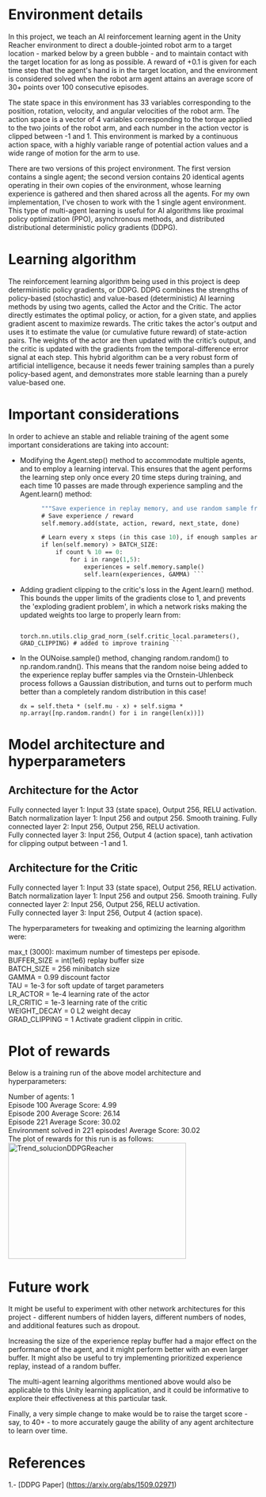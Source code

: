 # Environment details

In this project, we teach an AI reinforcement learning agent in the Unity Reacher environment to direct a double-jointed robot arm to a target location - marked below by a green bubble - and to maintain contact with the target location for as long as possible. A reward of +0.1 is given for each time step that the agent's hand is in the target location, and the environment is considered solved when the robot arm agent attains an average score of 30+ points over 100 consecutive episodes.

The state space in this environment has 33 variables corresponding to the position, rotation, velocity, and angular velocities of the robot arm. The action space is a vector of 4 variables corresponding to the torque applied to the two joints of the robot arm, and each number in the action vector is clipped between -1 and 1. This environment is marked by a continuous action space, with a highly variable range of potential action values and a wide range of motion for the arm to use.

There are two versions of this project environment. The first version contains a single agent; the second version contains 20 identical agents operating in their own copies of the environment, whose learning experience is gathered and then shared across all the agents. For my own implementation, I've chosen to work with the 1 single agent environment. This type of multi-agent learning is useful for AI algorithms like proximal policy optimization (PPO), asynchronous methods, and distributed distributional deterministic policy gradients (DDPG).

# Learning algorithm

The reinforcement learning algorithm being used in this project is deep deterministic policy gradients, or DDPG. DDPG combines the strengths of policy-based (stochastic) and value-based (deterministic) AI learning methods by using two agents, called the Actor and the Critic. The actor directly estimates the optimal policy, or action, for a given state, and applies gradient ascent to maximize rewards. The critic takes the actor's output and uses it to estimate the value (or cumulative future reward) of state-action pairs. The weights of the actor are then updated with the critic’s output, and the critic is updated with the gradients from the temporal-difference error signal at each step. This hybrid algorithm can be a very robust form of artificial intelligence, because it needs fewer training samples than a purely policy-based agent, and demonstrates more stable learning than a purely value-based one.

# Important considerations

In order to achieve an stable and reliable training of the agent some important considerations are taking into account:

* Modifying the Agent.step() method to accommodate multiple agents, and to employ a learning interval. This ensures that the agent performs the learning step only once every 20 time steps during training, and each time 10 passes are made through experience sampling and the Agent.learn() method:

  ``` def step(self, state, action, reward, next_state, done, count):
        """Save experience in replay memory, and use random sample from buffer to learn."""
        # Save experience / reward
        self.memory.add(state, action, reward, next_state, done)

        # Learn every x steps (in this case 10), if enough samples are available in memory, and learn 5 times in that moment.
        if len(self.memory) > BATCH_SIZE:
            if count % 10 == 0: 
                for i in range(1,5): 
                    experiences = self.memory.sample()
                    self.learn(experiences, GAMMA) ```

* Adding gradient clipping to the critic's loss in the Agent.learn() method. This bounds the upper limits of the gradients close to 1, and prevents the 'exploding gradient problem', in which a network risks making the updated weights too large to properly learn from:

  ``` if GRAD_CLIPPING > 0:
            torch.nn.utils.clip_grad_norm_(self.critic_local.parameters(), GRAD_CLIPPING) # added to improve training ```

* In the OUNoise.sample() method, changing random.random() to np.random.randn(). This means that the random noise being added to the experience replay buffer samples via the Ornstein-Uhlenbeck process follows a Gaussian distribution, and turns out to perform much better than a completely random distribution in this case!

  ``` dx = self.theta * (self.mu - x) + self.sigma * np.array([np.random.randn() for i in range(len(x))]) ```

# Model architecture and hyperparameters

## Architecture for the Actor

Fully connected layer 1: Input 33 (state space), Output 256, RELU activation.  
Batch normalization layer 1: Input 256 and output 256. Smooth training.
Fully connected layer 2: Input 256, Output 256, RELU activation.  
Fully connected layer 3: Input 256, Output 4 (action space), tanh activation for clipping output between -1 and 1. 

## Architecture for the Critic

Fully connected layer 1: Input 33 (state space), Output 256, RELU activation.  
Batch normalization layer 1: Input 256 and output 256. Smooth training.
Fully connected layer 2: Input 256, Output 256, RELU activation.  
Fully connected layer 3: Input 256, Output 4 (action space).   

The hyperparameters for tweaking and optimizing the learning algorithm were:

max_t (3000): maximum number of timesteps per episode.    
BUFFER_SIZE = int(1e6)  replay buffer size  
BATCH_SIZE = 256        minibatch size  
GAMMA = 0.99            discount factor  
TAU = 1e-3              for soft update of target parameters  
LR_ACTOR = 1e-4         learning rate of the actor   
LR_CRITIC = 1e-3        learning rate of the critic  
WEIGHT_DECAY = 0        L2 weight decay  
GRAD_CLIPPING = 1       Activate gradient clippin in critic.  

# Plot of rewards
Below is a training run of the above model architecture and hyperparameters:

Number of agents: 1   
Episode 100	Average Score: 4.99  
Episode 200	Average Score: 26.14  
Episode 221	Average Score: 30.02  
Environment solved in 221 episodes!	Average Score: 30.02  
The plot of rewards for this run is as follows:
<img width="359" height="234" alt="Trend_solucionDDPGReacher" src="https://github.com/user-attachments/assets/cad2fdb4-7087-4b07-9886-a91773d19ed5" />


# Future work

It might be useful to experiment with other network architectures for this project - different numbers of hidden layers, different numbers of nodes, and additional features such as dropout.

Increasing the size of the experience replay buffer had a major effect on the performance of the agent, and it might perform better with an even larger buffer. It might also be useful to try implementing prioritized experience replay, instead of a random buffer.

The multi-agent learning algorithms mentioned above would also be applicable to this Unity learning application, and it could be informative to explore their effectiveness at this particular task.

Finally, a very simple change to make would be to raise the target score - say, to 40+ - to more accurately gauge the ability of any agent architecture to learn over time.

# References

1.- [DDPG Paper] (https://arxiv.org/abs/1509.02971)
